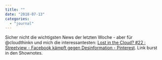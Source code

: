 ```yaml
---
title: ""
date: "2018-07-13"
categories: 
  - "journal"
---
```


Sicher nicht die wichtigsten News der letzten Woche - aber für @cloudthinkn und mich die interessantesten: [Lost in the Cloud? #22 : Streetview - Facebook kämpft gegen Desinformation - Pinterest](https://www.youtube.com/watch?v=TVDLybHfEbU). Link burst in den Shownotes.
